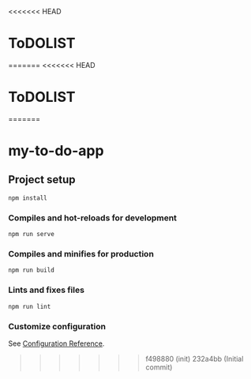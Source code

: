 <<<<<<< HEAD
# ToDOLIST
=======
<<<<<<< HEAD
# ToDOLIST
=======
# my-to-do-app

## Project setup
```
npm install
```

### Compiles and hot-reloads for development
```
npm run serve
```

### Compiles and minifies for production
```
npm run build
```

### Lints and fixes files
```
npm run lint
```

### Customize configuration
See [Configuration Reference](https://cli.vuejs.org/config/).
>>>>>>> f498880 (init)
>>>>>>> 232a4bb (Initial commit)
